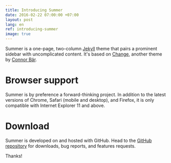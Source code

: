 ```yaml
---
title: Introducing Summer
date: 2016-02-22 07:00:00 +07:00
layout: post
lang: en
ref: introducing-summer
image: true
---
```


Summer is a one-page, two-column [Jekyll](http://jekyllrb.com) theme that pairs a prominent sidebar with uncomplicated content. It's based on [Change](https://madebyconnor.github.io/change), another theme by [Connor Bär](http:s//connorbaer.co).

# Browser support

Summer is by preference a forward-thinking project. In addition to the latest versions of Chrome, Safari (mobile and desktop), and Firefox, it is only compatible with Internet Explorer 11 and above.

# Download

Summer is developed on and hosted with GitHub. Head to the [GitHub repository](https://github.com/madebyconnor/summer) for downloads, bug reports, and features requests.

Thanks!
